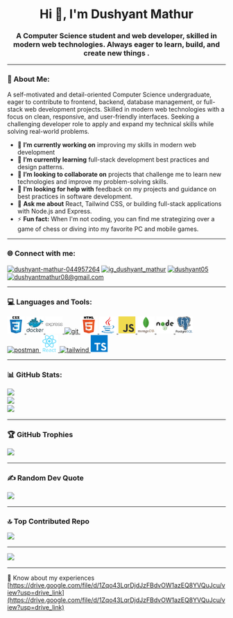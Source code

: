 <h1 align="center">Hi 👋, I'm Dushyant Mathur</h1>
<h3 align="center">A Computer Science student and web developer, skilled in modern web technologies. Always eager to learn, build, and create new things .</h3>

---

### 💫 About Me:

A self-motivated and detail-oriented Computer Science undergraduate, eager to contribute to frontend, backend, database management, or full-stack web development projects. Skilled in modern web technologies with a focus on clean, responsive, and user-friendly interfaces. Seeking a challenging developer role to apply and expand my technical skills while solving real-world problems.

- 🔭 **I’m currently working on** improving my skills in modern web development
- 🌱 **I’m currently learning** full-stack development best practices and design patterns.
- 👯 **I’m looking to collaborate on** projects that challenge me to learn new technologies and improve my problem-solving skills.
- 🤝 **I’m looking for help with** feedback on my projects and guidance on best practices in software development.
- 💬 **Ask me about** React, Tailwind CSS, or building full-stack applications with Node.js and Express.
- ⚡ **Fun fact:** When I'm not coding, you can find me strategizing over a game of chess or diving into my favorite PC and mobile games.

---

### 🌐 Connect with me:
<p align="left">
<a href="https://linkedin.com/in/dushyant-mathur-044957264" target="blank"><img align="center" src="https://raw.githubusercontent.com/rahuldkjain/github-profile-readme-generator/master/src/images/icons/Social/linked-in-alt.svg" alt="dushyant-mathur-044957264" height="30" width="40" /></a>
<a href="https://instagram.com/ig_dushyant_mathur" target="blank"><img align="center" src="https://raw.githubusercontent.com/rahuldkjain/github-profile-readme-generator/master/src/images/icons/Social/instagram.svg" alt="ig_dushyant_mathur" height="30" width="40" /></a>
<a href="https://www.leetcode.com/dushyant05" target="blank"><img align="center" src="https://raw.githubusercontent.com/rahuldkjain/github-profile-readme-generator/master/src/images/icons/Social/leet-code.svg" alt="dushyant05" height="30" width="40" /></a>
<a href="mailto:dushyantmathur08@gmail.com" target="blank"><img align="center" src="https://img.shields.io/badge/Email-D14836?logo=gmail&logoColor=white" alt="dushyantmathur08@gmail.com" height="30" width="40" /></a>
</p>

---

### 💻 Languages and Tools:
<p align="left"> <a href="https://www.w3schools.com/css/" target="_blank" rel="noreferrer"> <img src="https://raw.githubusercontent.com/devicons/devicon/master/icons/css3/css3-original-wordmark.svg" alt="css3" width="40" height="40"/> </a> <a href="https://www.docker.com/" target="_blank" rel="noreferrer"> <img src="https://raw.githubusercontent.com/devicons/devicon/master/icons/docker/docker-original-wordmark.svg" alt="docker" width="40" height="40"/> </a> <a href="https://expressjs.com" target="_blank" rel="noreferrer"> <img src="https://raw.githubusercontent.com/devicons/devicon/master/icons/express/express-original-wordmark.svg" alt="express" width="40" height="40"/> </a> <a href="https://git-scm.com/" target="_blank" rel="noreferrer"> <img src="https://www.vectorlogo.zone/logos/git-scm/git-scm-icon.svg" alt="git" width="40" height="40"/> </a> <a href="https://www.w3.org/html/" target="_blank" rel="noreferrer"> <img src="https://raw.githubusercontent.com/devicons/devicon/master/icons/html5/html5-original-wordmark.svg" alt="html5" width="40" height="40"/> </a> <a href="https://www.java.com" target="_blank" rel="noreferrer"> <img src="https://raw.githubusercontent.com/devicons/devicon/master/icons/java/java-original.svg" alt="java" width="40" height="40"/> </a> <a href="https://developer.mozilla.org/en-US/docs/Web/JavaScript" target="_blank" rel="noreferrer"> <img src="https://raw.githubusercontent.com/devicons/devicon/master/icons/javascript/javascript-original.svg" alt="javascript" width="40" height="40"/> </a> <a href="https://www.mongodb.com/" target="_blank" rel="noreferrer"> <img src="https://raw.githubusercontent.com/devicons/devicon/master/icons/mongodb/mongodb-original-wordmark.svg" alt="mongodb" width="40" height="40"/> </a> <a href="https://nodejs.org" target="_blank" rel="noreferrer"> <img src="https://raw.githubusercontent.com/devicons/devicon/master/icons/nodejs/nodejs-original-wordmark.svg" alt="nodejs" width="40" height="40"/> </a> <a href="https://www.postgresql.org" target="_blank" rel="noreferrer"> <img src="https://raw.githubusercontent.com/devicons/devicon/master/icons/postgresql/postgresql-original-wordmark.svg" alt="postgresql" width="40" height="40"/> </a> <a href="https://postman.com" target="_blank" rel="noreferrer"> <img src="https://www.vectorlogo.zone/logos/getpostman/getpostman-icon.svg" alt="postman" width="40" height="40"/> </a> <a href="https://reactjs.org/" target="_blank" rel="noreferrer"> <img src="https://raw.githubusercontent.com/devicons/devicon/master/icons/react/react-original-wordmark.svg" alt="react" width="40" height="40"/> </a> <a href="https://tailwindcss.com/" target="_blank" rel="noreferrer"> <img src="https://www.vectorlogo.zone/logos/tailwindcss/tailwindcss-icon.svg" alt="tailwind" width="40" height="40"/> </a> <a href="https://www.typescriptlang.org/" target="_blank" rel="noreferrer"> <img src="https://raw.githubusercontent.com/devicons/devicon/master/icons/typescript/typescript-original.svg" alt="typescript" width="40" height="40"/> </a> </p>

---

### 📊 GitHub Stats:
![](https://github-readme-stats.vercel.app/api?username=Dushyant369&theme=chartreuse-dark&hide_border=false&include_all_commits=true&count_private=true)<br/>
![](https://nirzak-streak-stats.vercel.app/?user=Dushyant369&theme=chartreuse-dark&hide_border=false)<br/>
![](https://github-readme-stats.vercel.app/api/top-langs/?username=Dushyant369&theme=chartreuse-dark&hide_border=false&include_all_commits=true&count_private=true&layout=compact)

---

### 🏆 GitHub Trophies
![](https://github-profile-trophy.vercel.app/?username=Dushyant369&theme=dracula&no-frame=true&no-bg=true&margin-w=4)

---

### ✍️ Random Dev Quote
![](https://quotes-github-readme.vercel.app/api?type=horizontal&theme=merko)

---

### 🔝 Top Contributed Repo
![](https://github-contributor-stats.vercel.app/api?username=Dushyant369&limit=5&theme=dark&combine_all_yearly_contributions=true)

---

[![](https://visitcount.itsvg.in/api?id=Dushyant369&icon=10&color=13)](https://visitcount.itsvg.in)

---

📄 Know about my experiences [https://drive.google.com/file/d/1Zqo43LqrDjdJzFBdvOW1azEQ8YVQuJcu/view?usp=drive_link](https://drive.google.com/file/d/1Zqo43LqrDjdJzFBdvOW1azEQ8YVQuJcu/view?usp=drive_link)
